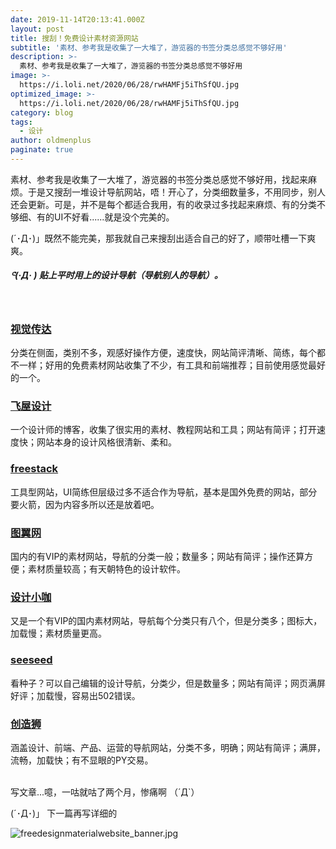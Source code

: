 ```yaml
---
date: 2019-11-14T20:13:41.000Z
layout: post
title: 搜刮！免费设计素材资源网站
subtitle: '素材、参考我是收集了一大堆了，游览器的书签分类总感觉不够好用'
description: >-
  素材、参考我是收集了一大堆了，游览器的书签分类总感觉不够好用
image: >-
  https://i.loli.net/2020/06/28/rwHAMFj5iThSfQU.jpg
optimized_image: >-
  https://i.loli.net/2020/06/28/rwHAMFj5iThSfQU.jpg
category: blog
tags:
  - 设计
author: oldmenplus
paginate: true
---
```

素材、参考我是收集了一大堆了，游览器的书签分类总感觉不够好用，找起来麻烦。于是又搜刮一堆设计导航网站，唔！开心了，分类细数量多，不用同步，别人还会更新。可是，并不是每个都适合我用，有的收录过多找起来麻烦、有的分类不够细、有的UI不好看......就是没个完美的。

(´･Д･)」既然不能完美，那我就自己来搜刮出适合自己的好了，顺带吐槽一下爽爽。
<br/>

##### ᕪ(·Д· ) 贴上平时用上的设计导航（导航别人的导航）。
<br/>

### [视觉传达](http://hao.shijuechuanda.com)
分类在侧面，类别不多，观感好操作方便，速度快，网站简评清晰、简练，每个都不一样；好用的免费素材网站收集了不少，有工具和前端推荐；目前使用感觉最好的一个。

### [飞屋设计](https://www.ifeiwu.com/resource/url) 
一个设计师的博客，收集了很实用的素材、教程网站和工具；网站有简评；打开速度快；网站本身的设计风格很清新、柔和。

### [freestack](http://www.freestack.co.uk)
工具型网站，UI简练但层级过多不适合作为导航，基本是国外免费的网站，部分要火箭，因为内容多所以还是放着吧。

### [图翼网](http://www.tuyiyi.com/hao)
国内的有VIP的素材网站，导航的分类一般；数量多；网站有简评；操作还算方便；素材质量较高；有天朝特色的设计软件。

### [设计小咖](https://www.iamxk.com/navigation)
又是一个有VIP的国内素材网站，导航每个分类只有八个，但是分类多；图标大，加载慢；素材质量更高。

### [seeseed](https://www.seeseed.com)
看种子？可以自己编辑的设计导航，分类少，但是数量多；网站有简评；网页满屏好评；加载慢，容易出502错误。

### [创造狮](http://chuangzaoshi.com/)
涵盖设计、前端、产品、运营的导航网站，分类不多，明确；网站有简评；满屏，流畅，加载快；有不显眼的PY交易。
<br/>
<br/>

写文章...噫，一咕就咕了两个月，惨痛啊 （´Д`）

(´･Д･)」 下一篇再写详细的

![freedesignmaterialwebsite_banner.jpg](https://upload-images.jianshu.io/upload_images/5854108-edd9e2e24afe4391.jpg?imageMogr2/auto-orient/strip%7CimageView2/2/w/1240)
